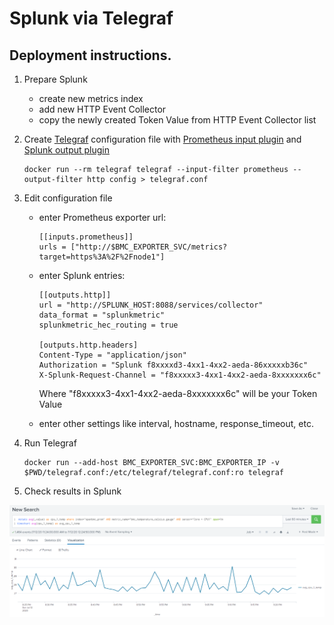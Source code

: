 Splunk via Telegraf
===================

Deployment instructions.
------------------------

1.  Prepare Splunk

    - create new metrics index
    - add new HTTP Event Collector
    - copy the newly created Token Value from HTTP Event Collector list

2.  Create [Telegraf](https://hub.docker.com/_/telegraf) configuration file with [Prometheus input plugin](https://github.com/influxdata/telegraf/tree/master/plugins/inputs/prometheus) and [Splunk output plugin](https://github.com/influxdata/telegraf/tree/master/plugins/serializers/splunkmetric)
    
    ```
    docker run --rm telegraf telegraf --input-filter prometheus --output-filter http config > telegraf.conf
    ```

3. Edit configuration file

    - enter Prometheus exporter url: 

        ```
        [[inputs.prometheus]]
        urls = ["http://$BMC_EXPORTER_SVC/metrics?target=https%3A%2F%2Fnode1"]
        ```

    - enter Splunk entries:

        ```
        [[outputs.http]]
        url = "http://SPLUNK_HOST:8088/services/collector"
        data_format = "splunkmetric"
        splunkmetric_hec_routing = true

        [outputs.http.headers]
        Content-Type = "application/json"
        Authorization = "Splunk f8xxxxd3-4xx1-4xx2-aeda-86xxxxxb36c"
        X-Splunk-Request-Channel = "f8xxxxx3-4xx1-4xx2-aeda-8xxxxxxx6c"
        ```
    
        Where "f8xxxxx3-4xx1-4xx2-aeda-8xxxxxxx6c" will be your Token Value

    - enter other settings like interval, hostname, response_timeout, etc.

4. Run Telegraf

    ```
    docker run --add-host BMC_EXPORTER_SVC:BMC_EXPORTER_IP -v $PWD/telegraf.conf:/etc/telegraf/telegraf.conf:ro telegraf
    ```

5. Check results in Splunk

![Splunk Example](splunk.png)